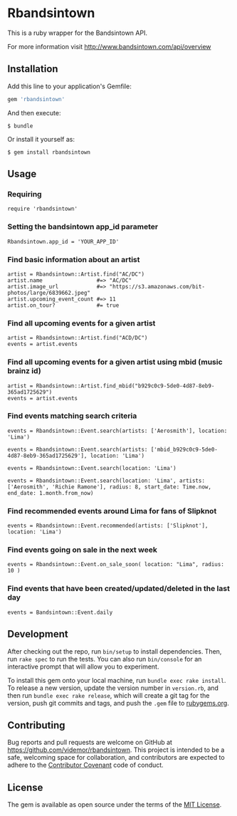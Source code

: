 # Rbandsintown

This is a ruby wrapper for the Bandsintown API.

For more information visit http://www.bandsintown.com/api/overview

## Installation

Add this line to your application's Gemfile:

```ruby
gem 'rbandsintown'
```

And then execute:

    $ bundle

Or install it yourself as:

    $ gem install rbandsintown

## Usage

### Requiring

    require 'rbandsintown'

### Setting the bandsintown app_id parameter

    Rbandsintown.app_id = 'YOUR_APP_ID'

### Find basic information about an artist

    artist = Rbandsintown::Artist.find("AC/DC")
    artist.name                 #=> "AC/DC"
    artist.image_url            #=> "https://s3.amazonaws.com/bit-photos/large/6839662.jpeg" 
    artist.upcoming_event_count #=> 11
    artist.on_tour?             #= true

### Find all upcoming events for a given artist

    artist = Rbandsintown::Artist.find("ACD/DC")
    events = artist.events

### Find all upcoming events for a given artist using mbid (music brainz id)
  
    artist = Rbandsintown::Artist.find_mbid("b929c0c9-5de0-4d87-8eb9-365ad1725629")
    events = artist.events

### Find events matching search criteria 

    events = Rbandsintown::Event.search(artists: ['Aerosmith'], location: 'Lima')

    events = Rbandsintown::Event.search(artists: ['mbid_b929c0c9-5de0-4d87-8eb9-365ad1725629'], location: 'Lima')

    events = Rbandsintown::Event.search(location: 'Lima')

    events = Rbandsintown::Event.search(location: 'Lima', artists: ['Aerosmith', 'Richie Ramone'], radius: 8, start_date: Time.now, end_date: 1.month.from_now)

### Find recommended events around Lima for fans of Slipknot

    events = Rbandsintown::Event.recommended(artists: ['Slipknot'], location: 'Lima')

### Find events going on sale in the next week 

    events = Rbandsintown::Event.on_sale_soon( location: "Lima", radius: 10 )

### Find events that have been created/updated/deleted in the last day

    events = Bandsintown::Event.daily

## Development

After checking out the repo, run `bin/setup` to install dependencies. Then, run `rake spec` to run the tests. You can also run `bin/console` for an interactive prompt that will allow you to experiment.

To install this gem onto your local machine, run `bundle exec rake install`. To release a new version, update the version number in `version.rb`, and then run `bundle exec rake release`, which will create a git tag for the version, push git commits and tags, and push the `.gem` file to [rubygems.org](https://rubygems.org).

## Contributing

Bug reports and pull requests are welcome on GitHub at https://github.com/videmor/rbandsintown. This project is intended to be a safe, welcoming space for collaboration, and contributors are expected to adhere to the [Contributor Covenant](http://contributor-covenant.org) code of conduct.


## License

The gem is available as open source under the terms of the [MIT License](http://opensource.org/licenses/MIT).

